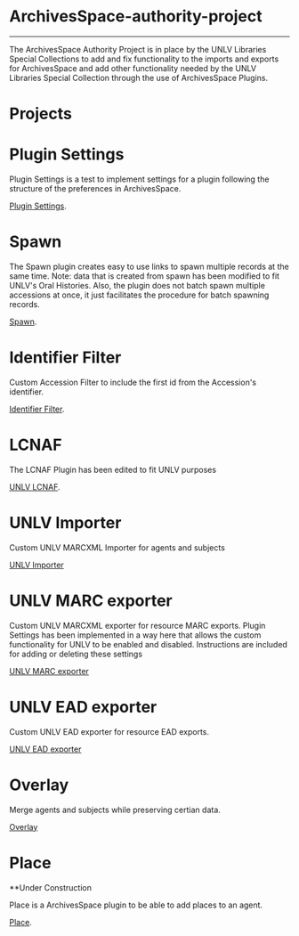 # ArchivesSpace-authority-project
  -------------------------------
The ArchivesSpace Authority Project is in place by the UNLV Libraries Special Collections to add and fix functionality to the imports and exports for ArchivesSpace
and add other functionality needed by the UNLV Libraries Special Collection through the use of ArchivesSpace Plugins.

# Projects


# Plugin Settings

Plugin Settings is a test to implement settings for a plugin following the structure of the preferences in ArchivesSpace.

[Plugin Settings](https://github.com/l3mus/ArchivesSpace-authority-project/tree/master/plugin_settings).


# Spawn

The Spawn plugin creates easy to use links to spawn multiple records at the same time.
Note: data that is created from spawn has been modified to fit UNLV's Oral Histories. Also, the plugin does not batch spawn multiple accessions at once, it just facilitates the procedure for batch spawning records.

[Spawn](https://github.com/l3mus/ArchivesSpace-authority-project/tree/master/spawn).


# Identifier Filter

Custom Accession Filter to include the first id from the Accession's identifier.

[Identifier Filter](https://github.com/l3mus/ArchivesSpace-authority-project/tree/master/identifier_filter).

# LCNAF

The LCNAF Plugin has been edited to fit UNLV purposes

[UNLV LCNAF](https://github.com/l3mus/ArchivesSpace-authority-project/tree/master/lcnaf).

# UNLV Importer

Custom UNLV MARCXML Importer for agents and subjects

[UNLV Importer](https://github.com/l3mus/ArchivesSpace-authority-project/tree/master/unlv_importer)

# UNLV MARC exporter

Custom UNLV MARCXML exporter for resource MARC exports. Plugin Settings has been implemented in a way here that allows
the custom functionality for UNLV to be enabled and disabled. Instructions are included for adding or deleting these settings

[UNLV MARC exporter](https://github.com/l3mus/ArchivesSpace-authority-project/tree/master/unlv_marc_exporter)

# UNLV EAD exporter

Custom UNLV EAD exporter for resource EAD exports.

[UNLV EAD exporter](https://github.com/l3mus/ArchivesSpace-authority-project/tree/master/unlv_ead_exporter)

# Overlay

Merge agents and subjects while preserving certian data.

[Overlay](https://github.com/l3mus/ArchivesSpace-authority-project/tree/master/overlay)

# Place 

**Under Construction 

Place is a ArchivesSpace plugin to be able to add places to an agent.

[Place](https://github.com/l3mus/ArchivesSpace-authority-project/tree/master/place).
